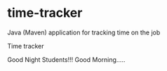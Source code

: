 # time-tracker
Java (Maven) application for tracking time on the job

Time tracker

Good Night Students!!!
Good Morning.....
